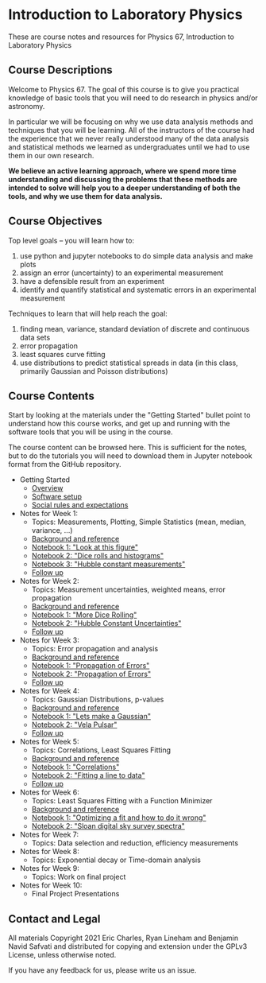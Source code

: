 # Introduction to Laboratory Physics

These are course notes and resources for Physics 67, Introduction to Laboratory Physics

## Course Descriptions

Welcome to Physics 67.   The goal of this course is to give you practical knowledge of basic tools that you will need to do research in physics and/or astronomy.

In particular we will be focusing on why we use data analysis methods and techniques that you will be learning.   All of the instructors of the course had the experience that we never really understood many of the data analysis and statistical methods we learned as undergraduates until we had to use them in our own research.

**We believe an active learning approach, where we spend more time understanding and discussing the problems that these methods are intended to solve will help you to a deeper understanding of both the tools, and why we use them for data analysis.**

## Course Objectives

Top level goals – you will learn how to:

  1. use python and jupyter notebooks to do simple data analysis and make plots
  2. assign an error (uncertainty) to an experimental measurement
  3. have a defensible result from an experiment
  4. identify and quantify statistical and systematic errors in an experimental measurement

Techniques to learn that will help reach the goal:

  1. finding mean, variance, standard deviation of discrete and continuous data sets
  2. error propagation
  3. least squares curve fitting
  4. use distributions to predict statistical spreads in data (in this class, primarily Gaussian and Poisson distributions)

## Course Contents

Start by looking at the materials under the "Getting Started" bullet
point to understand how this course works, and get up and running with
the software tools that you will be using in the course.

The course content can be browsed here.
This is sufficient for the notes, but to do the tutorials you will need to download them in Jupyter notebook format from the GitHub repository.

* Getting Started
  * [Overview](overview.md)
  * [Software setup](setup.md)
  * [Social rules and expectations](social.md)
* Notes for Week 1: 
  * Topics: Measurements, Plotting, Simple Statistics (mean, median, variance, ...)
  * [Background and reference](Week1.md)
  * [Notebook 1: "Look at this figure"](../nb/01_01_Look%20At%20This%20Figure.ipynb)
  * [Notebook 2: "Dice rolls and histograms"](../nb/01_02_Dice_Rolls_and_Histograms.ipynb)
  * [Notebook 3: "Hubble constant measurements"](../nb/01_03_Hubble_Measurements.ipynb)
  * [Follow up](Week1_after.md)
* Notes for Week 2:
  * Topics: Measurement uncertainties, weighted means, error
  propagation
  * [Background and reference](Week2.md)
  * [Notebook 1: "More Dice Rolling"](../nb/02_01_More_Dice_Rolling.ipynb)
  * [Notebook 2: "Hubble Constant Uncertainties"](../nb/02_02_Hubble_Constant_Uncertainties.ipynb)
  * [Follow up](Week2_after.md)
* Notes for Week 3:
  * Topics: Error propagation and analysis
  * [Background and reference](Week3.md)
  * [Notebook 1: "Propagation of Errors"](../nb/03_01_Propagation_of_errors.ipynb)
  * [Notebook 2: "Propagation of Errors"](../nb/03_02_More_Error_Propagation.ipynb)
  * [Follow up](Week3_after.md) 
* Notes for Week 4:
  * Topics: Gaussian Distributions, p-values
  * [Background and reference](Week4.md)
  * [Notebook 1: "Lets make a Gaussian"](../nb/04_01_Lets_Make_A_Gaussian.ipynb)
  * [Notebook 2: "Vela Pulsar"](../nb/04_02_Vela_Pulsar.ipynb)
  * [Follow up](Week4_after.md)
* Notes for Week 5:
  * Topics: Correlations, Least Squares Fitting
  * [Background and reference](Week5.md)
  * [Notebook 1: "Correlations"](../nb/05_01_Correlations.ipynb)
  * [Notebook 2: "Fitting a line to data"](../nb/05_02_Fitting_A_Line_to_Data.ipynb)
  * [Follow up](Week5_after.md)  
* Notes for Week 6:
  * Topics: Least Squares Fitting with a Function Minimizer
  * [Background and reference](Week6.md)
  * [Notebook 1: "Optimizing a fit and how to do it wrong"](../nb/06_01_Optimizing_a_fit_and_how_to_do_it_wrong.ipynb)
  * [Notebook 2: "Sloan digital sky survey spectra"](../nb/06_02_SDSS_Spectra.ipynb)
* Notes for Week 7:
  * Topics: Data selection and reduction, efficiency measurements 
* Notes for Week 8:
  * Topics: Exponential decay or Time-domain analysis 
* Notes for Week 9:
  * Topics: Work on final project
* Notes for Week 10:
  * Final Project Presentations


## Contact and Legal

All materials Copyright 2021 Eric Charles, Ryan Lineham and Benjamin
Navid Safvati and distributed for copying and extension under the
GPLv3 License, unless otherwise noted.

If you have any feedback for us, please write us an issue.

<!--  LocalWords:  jupyter setup.md Lineham
 -->
